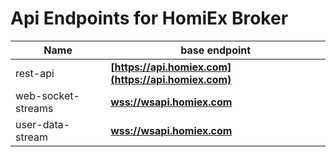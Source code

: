 # Api Endpoints for HomiEx Broker

Name | base endpoint
------------ | ------------
rest-api | **[https://api.homiex.com](https://api.homiex.com)**
web-socket-streams | **[wss://wsapi.homiex.com](wss://wsapi.homiex.com)**
user-data-stream | **[wss://wsapi.homiex.com](wss://wsapi.homiex.com)**
